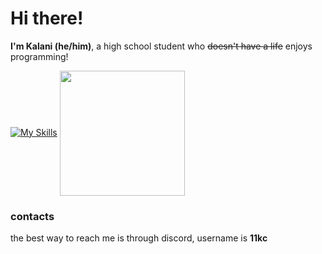 # Hi there!
**I'm Kalani (he/him)**, a high school student who ~~doesn't have a life~~ enjoys programming!

[![My Skills](https://skillicons.dev/icons?i=arch,linux,html,css,bash,c,go,python,neovim,docker)](https://skillicons.dev)
<a href="https://github.com/anuraghazra/github-readme-stats">
  <img height=200 align="center" src="https://github-readme-stats.vercel.app/api?username=12kc" />
</a>
### contacts
the best way to reach me is through discord, username is **11kc**
